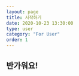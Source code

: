 ```yaml
---
layout: page
title: 시작하기
date: 2020-10-23 13:30:00
type: user
category: "For User"
order: 1
---
```


## 반가워요!
